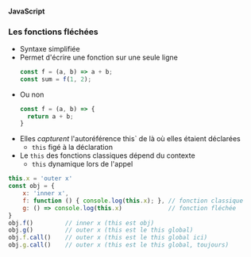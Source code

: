 #### JavaScript
### Les fonctions fléchées

<div class="r-stack">

<div class="fragment fade-out" data-fragment-index="1">

* Syntaxe simplifiée
* Permet d'écrire une fonction sur une seule ligne
    ```javascript
    const f = (a, b) => a + b;
    const sum = f(1, 2);
    ```
* Ou non
    ```javascript
    const f = (a, b) => {
      return a + b;
    }
    ```
</div>

<div class="fragment fade-in-then-out" data-fragment-index="1">

* Elles *capturent* l'autoréférence this` de là où elles étaient déclarées
  * `this` figé à la déclaration
* Le `this` des fonctions classiques dépend du contexte
  * `this` dynamique lors de l'appel

</div>

<div class="fragment">

```javascript
this.x = 'outer x'
const obj = {
    x: 'inner x',
    f: function () { console.log(this.x); }, // fonction classique
    g: () => console.log(this.x)             // fonction fléchée
}
obj.f()         // inner x (this est obj) 
obj.g()         // outer x (this est le this global)
obj.f.call()    // outer x (this est le this global ici)
obj.g.call()    // outer x (this est le this global, toujours)
```
</div>

</div>
